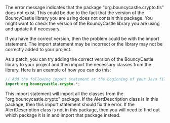 The error message indicates that the package "org.bouncycastle.crypto.tls" does not exist. This could be due to the fact that the version of the BouncyCastle library you are using does not contain this package. You might want to check the version of the BouncyCastle library you are using and update it if necessary. 

If you have the correct version, then the problem could be with the import statement. The import statement may be incorrect or the library may not be correctly added to your project.

As a patch, you can try adding the correct version of the BouncyCastle library to your project and then import the necessary classes from the library. Here is an example of how you can do this:

```java
// Add the following import statement at the beginning of your Java file
import org.bouncycastle.crypto.*;
```

This import statement will import all the classes from the "org.bouncycastle.crypto" package. If the AlertDescription class is in this package, then this import statement should fix the error. If the AlertDescription class is not in this package, then you will need to find out which package it is in and import that package instead.